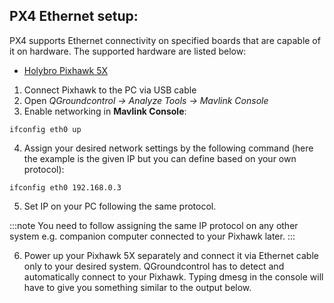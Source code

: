 ## PX4 Ethernet setup:
PX4 supports Ethernet connectivity on specified boards that are capable of it on hardware. The supported hardware are listed below:

 - [Holybro Pixhawk 5X](../flight_controller/pixhawk5x.md )

1. Connect Pixhawk to the PC via USB cable 
2. Open *QGroundcontrol -> Analyze Tools -> Mavlink Console*
3. Enable networking in **Mavlink Console**:

```
ifconfig eth0 up
```

4. Assign your desired network settings by the following command (here the example is the given IP but you can define based on your own protocol):

```
ifconfig eth0 192.168.0.3
```
5. Set IP on your PC following the same protocol.

:::note
You need to follow assigning the same IP protocol on any other system e.g. companion computer connected to your Pixhawk later.
:::

6. Power up your Pixhawk 5X separately and connect it via Ethernet cable only to your desired system. QGroundcontrol has to detect and automatically connect to your Pixhawk. 
Typing dmesg in the console will have to give you something similar to the output below. 

